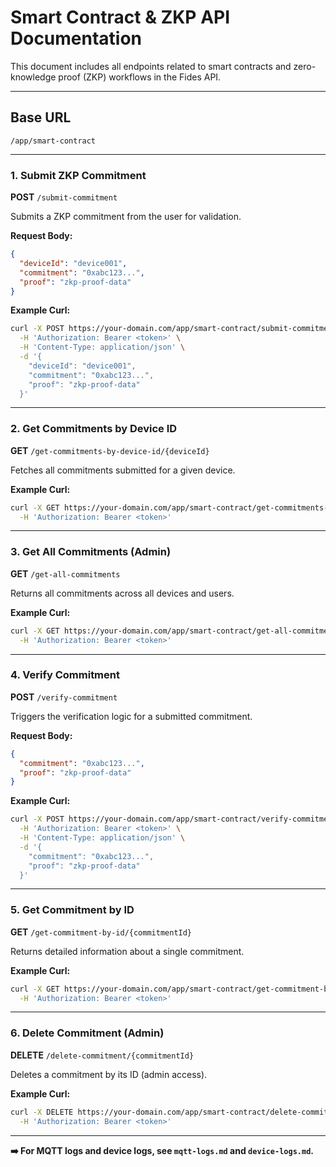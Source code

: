# Smart Contract & ZKP API Documentation

This document includes all endpoints related to smart contracts and zero-knowledge proof (ZKP) workflows in the Fides API.

---

## Base URL

```
/app/smart-contract
```

---

### 1. Submit ZKP Commitment

**POST** `/submit-commitment`

Submits a ZKP commitment from the user for validation.

**Request Body:**

```json
{
  "deviceId": "device001",
  "commitment": "0xabc123...",
  "proof": "zkp-proof-data"
}
```

**Example Curl:**

```bash
curl -X POST https://your-domain.com/app/smart-contract/submit-commitment \
  -H 'Authorization: Bearer <token>' \
  -H 'Content-Type: application/json' \
  -d '{
    "deviceId": "device001",
    "commitment": "0xabc123...",
    "proof": "zkp-proof-data"
  }'
```

---

### 2. Get Commitments by Device ID

**GET** `/get-commitments-by-device-id/{deviceId}`

Fetches all commitments submitted for a given device.

**Example Curl:**

```bash
curl -X GET https://your-domain.com/app/smart-contract/get-commitments-by-device-id/device001 \
  -H 'Authorization: Bearer <token>'
```

---

### 3. Get All Commitments (Admin)

**GET** `/get-all-commitments`

Returns all commitments across all devices and users.

**Example Curl:**

```bash
curl -X GET https://your-domain.com/app/smart-contract/get-all-commitments \
  -H 'Authorization: Bearer <token>'
```

---

### 4. Verify Commitment

**POST** `/verify-commitment`

Triggers the verification logic for a submitted commitment.

**Request Body:**

```json
{
  "commitment": "0xabc123...",
  "proof": "zkp-proof-data"
}
```

**Example Curl:**

```bash
curl -X POST https://your-domain.com/app/smart-contract/verify-commitment \
  -H 'Authorization: Bearer <token>' \
  -H 'Content-Type: application/json' \
  -d '{
    "commitment": "0xabc123...",
    "proof": "zkp-proof-data"
  }'
```

---

### 5. Get Commitment by ID

**GET** `/get-commitment-by-id/{commitmentId}`

Returns detailed information about a single commitment.

**Example Curl:**

```bash
curl -X GET https://your-domain.com/app/smart-contract/get-commitment-by-id/abc123 \
  -H 'Authorization: Bearer <token>'
```

---

### 6. Delete Commitment (Admin)

**DELETE** `/delete-commitment/{commitmentId}`

Deletes a commitment by its ID (admin access).

**Example Curl:**

```bash
curl -X DELETE https://your-domain.com/app/smart-contract/delete-commitment/abc123 \
  -H 'Authorization: Bearer <token>'
```

---

**➡️ For MQTT logs and device logs, see `mqtt-logs.md` and `device-logs.md`.**
